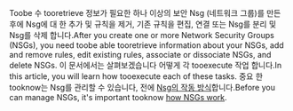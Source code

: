 <span data-ttu-id="489ea-101">Toobe 수 tooretrieve 정보가 필요한 하나 이상의 보안 Nsg (네트워크 그룹)를 만든 후에 Nsg에 대 한 추가 및 규칙을 제거, 기존 규칙을 편집, 연결 또는 Nsg를 분리 및 Nsg를 삭제 합니다.</span><span class="sxs-lookup"><span data-stu-id="489ea-101">After you create one or more Network Security Groups (NSGs), you need toobe able tooretrieve information about your NSGs, add and remove rules, edit existing rules, associate or dissociate NSGs, and delete NSGs.</span></span> <span data-ttu-id="489ea-102">이 문서에서는 살펴보겠습니다 어떻게 각 tooexecute 작업 합니다.</span><span class="sxs-lookup"><span data-stu-id="489ea-102">In this article, you will learn how tooexecute each of these tasks.</span></span> <span data-ttu-id="489ea-103">중요 한 tooknow는 Nsg를 관리할 수 있습니다, 전에 [Nsg의 작동 방식](../articles/virtual-network/virtual-networks-nsg.md)합니다.</span><span class="sxs-lookup"><span data-stu-id="489ea-103">Before you can manage NSGs, it's important tooknow [how NSGs work](../articles/virtual-network/virtual-networks-nsg.md).</span></span> 

